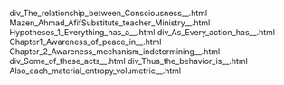 div_The_relationship_between_Consciousness__.html
Mazen_Ahmad_AfifSubstitute_teacher_Ministry__.html
Hypotheses_1_Everything_has_a__.html
div_As_Every_action_has__.html
Chapter1_Awareness_of_peace_in__.html
Chapter_2_Awareness_mechanism_indetermining__.html
div_Some_of_these_acts__.html
div_Thus_the_behavior_is__.html
Also_each_material_entropy_volumetric__.html